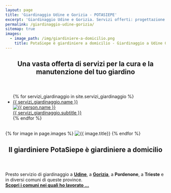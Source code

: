 ```yaml
---
layout: page
title: 'Giardinaggio Udine e Gorizia - POTASIEPE'
excerpt: 'Giardinaggio Udine e Gorizia. Servizi offerti: progettazione giardini, manutenzione giardini, taglio siepe, taglio erba, disinfestazioni, potature...'
permalink: /giardinaggio-udine-gorizia/
sitemap: true
images:
  - image_path: /img/giardiniere-a-domicilio.png
    title: PotaSiepe è giardiniere a domicilio - Giardinaggio a Udine Gorizia Trieste Pordenone
---
```

<section>
  <header>
  <h2>Una vasta offerta di servizi per la cura e la manutenzione del tuo giardino</h2>
  </header>
  <div class="page-content">
<div class="list-collection">
<ul>
	{% for servizi_giardinaggio in site.servizi_giardinaggio %}
		<li>
			<a href="{{ site.baseurl }}{{ servizi_giardinaggio.url }}">
				<div class="name">{{ servizi_giardinaggio.name }}</div>
				<img src="{% include relative-src.html src=servizi_giardinaggio.image_path %}" alt="{{ person.name }}">
				<div class="position">{{ servizi_giardinaggio.subtitle }}</div>
			</a>
		</li>
	{% endfor %}
</ul>
</div>
  </div>
</section>
<br/>

<section>
  {% for image in page.images %}
    <img src="{{ image.image_path }}" alt="{{ image.title}}"/>
  {% endfor %}
<header>
  <h2>Il giardiniere PotaSiepe è giardiniere a domicilio</h2>
</header>
  <p>
    Presto servizio di giardinaggio
    a <a href="/giardinaggio-udine-giardiniere/" title="Giardinaggio Udine, Giardiniere Udine per taglio siepe low cost e tutti i lavori di giardinaggio di cui hai bisogno">
      <strong>Udine</strong></a>,
    a <a href="/giardinaggio-gorizia-giardiniere/" title="Giardinaggio Gorizia, Giardiniere Gorizia per taglio siepe low cost e tutti i lavori di giardinaggio di cui hai bisogno">
      <strong>Gorizia</strong></a>,
     a <b>Pordenone</b>, a <b>Trieste</b> e in diversi comuni di queste province.
    <br/> <a href="/servizi-di-giardinaggio/giardiniere-a-domicilio/" title="vai alla pagina giardiniere a domicilio e vedi dove PotaSiepe ha lavorato"> <b>Scopri i comuni nei quali ho lavorato ...</b></a></p>
</section>
